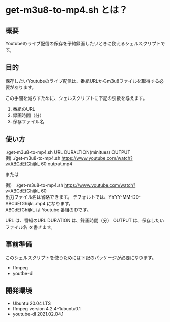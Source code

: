# get-m3u8-to-mp4.sh とは？

## 概要
Youtubeのライブ配信の保存を予約録画したいときに使えるシェルスクリプトです。

##  目的
保存したいYoutubeのライブ配信は、番組URLからm3u8ファイルを取得する必要があります。

この手間を減らすために、シェルスクリプトに下記の引数を与えます。  
1. 番組のURL  
2. 録画時間（分）
3. 保存ファイル名  

## 使い方
./get-m3u8-to-mp4.sh URL DURALTION(minitues) OUTPUT  
例) ./get-m3u8-to-mp4.sh https://www.youtube.com/watch?v=ABCdEfGhijkL 60 output.mp4  
  
または  
  
例） ./get-m3u8-to-mp4.sh https://www.youtube.com/watch?v=ABCdEfGhijkL 60  
出力ファイル名は省略できます。
デフォルトでは、YYYY-MM-DD-ABCdEfGhijkL.mp4 になります。  
ABCdEfGhijkL は Youtube 番組のIDです。  

URL は、番組のURL
DURATION は、録画時間（分）
OUTPUT は、保存したいファイル名
を書きます。

## 事前準備
このシェルスクリプトを使うためには下記のパッケージが必要になります。
- ffmpeg
- youtbe-dl

## 開発環境
- Ubuntu 20.04 LTS
- ffmpeg version 4.2.4-1ubuntu0.1
- youtube-dl 2021.02.04.1
